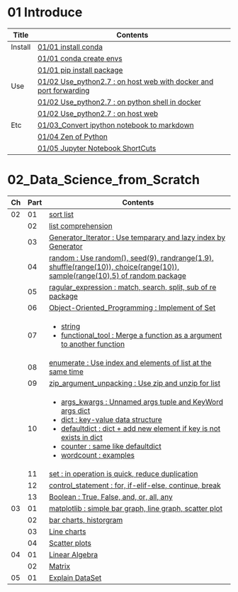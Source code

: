 # 01 Introduce
| Title | Contents |
|---|---|
| Install | [01/01 install conda](01_Install_and_Use_python2.7/01_conda/01_Install_anaconda.md) |
| | [01/01 conda create envs](01_Install_and_Use_python2.7/01_conda/02_conda_create_envs.md) |
| | [01/01 pip install package](01_Install_and_Use_python2.7/01_conda/03_pip_install_package.md) |
| Use | [01/02 Use_python2.7 : on host web with docker and port forwarding](01_Install_and_Use_python2.7/02_Use_python2.7/01_ipython_on_docker_host_web.md)|
| | [01/02 Use_python2.7 : on python shell in docker](01_Install_and_Use_python2.7/02_Use_python2.7/02_python_shell_on_docker.md)|
| | [01/02 Use_python2.7 : on host web](01_Install_and_Use_python2.7/02_Use_python2.7/03_ipython_on_host_web.md)|
| Etc | [01/03_Convert ipython notebook to markdown](01_Install_and_Use_python2.7/03_Convert_ipython_notebook_to_markdown/01_Convert_ipython_notebook_to_markdown.md)|
| | [01/04 Zen of Python](01_Install_and_Use_python2.7/04_Zen_of_Python/01_Zen_of_Python_English_Korean.md)|
| | [01/05 Jupyter Notebook ShortCuts](01_Install_and_Use_python2.7/05_Jupyter_notebook_shortcuts/01_Jupyter_notebook_shortcuts.md)

# 02_Data_Science_from_Scratch
| Ch | Part | Contents |
|---|---|---|
| 02 | 01 | [sort list](02_Data_Science_from_Scratch/02_Ch/02.02.01_sort.md) |
| | 02 | [list comprehension](02_Data_Science_from_Scratch/02_Ch/02.02.02_list_comprehension.md) |
| | 03 | [Generator_Iterator : Use temparary and lazy index by Generator](02_Data_Science_from_Scratch/02_Ch/02.02.03_Generator_Iterator.md) |
| | 04 | [random : Use random(), seed(9), randrange(1,9), shuffle(range(10)), choice(range(10)), sample(range(10),5) of random package](02_Data_Science_from_Scratch/02_Ch/02.02.04_random_numbers.md) |
| | 05 | [ragular_expression : match, search, split, sub of re package](02_Data_Science_from_Scratch/02_Ch/02.02.05_regular_expression.md) |
| | 06 | [Object-Oriented_Programming : Implement of Set](02_Data_Science_from_Scratch/02_Ch/02.02.06_object-oriented_programming.md) |
| | 07 | <ul><li>[string](02_Data_Science_from_Scratch/02_Ch/02.01.07_string.md)</li><li>[functional_tool : Merge a function as a argument to another function](02_Data_Science_from_Scratch/02_Ch/02.02.07_functional_tool.md)</li></ul>|
| | 08 | [enumerate : Use index and elements of list at the same time](02_Data_Science_from_Scratch/02_Ch/02.02.08_enumerate.md) |
| | 09 | [zip_argument_unpacking : Use zip and unzip for list](02_Data_Science_from_Scratch/02_Ch/02.02.09_zip_argument_unpacking.ipynb) |
| | 10 | <ul><li>[args_kwargs : Unnamed args tuple and KeyWord args dict](02_Data_Science_from_Scratch/02_Ch/02.02.10_args_kwargs.ipynb)</li><li>[dict : key-value data structure](02_Data_Science_from_Scratch/02_Ch/02.01.10_dict.md)</li><li>[defaultdict : dict + add new element if key is not exists in dict](02_Data_Science_from_Scratch/02_Ch/02.01.10_defaultdict.md)</li><li>[counter : same like defaultdict](02_Data_Science_from_Scratch/02_Ch/02.01.10_Counter.md)</li><li>[wordcount : examples](02_Data_Science_from_Scratch/02_Ch/02.01.10_wordcount_examples.md)</li></ul>|
| | 11 | [set : in operation is quick, reduce duplication](02_Data_Science_from_Scratch/02_Ch/02.01.11_set.md) |
| | 12 | [control_statement : for, if-elif-else, continue, break](02_Data_Science_from_Scratch/02_Ch/02.01.12_control_statement.md) |
| | 13 | [Boolean : True, False, and, or, all, any](02_Data_Science_from_Scratch/02_Ch/02.01.13_Boolean.md) |
| 03 | 01 | [matplotlib : simple bar graph, line graph, scatter plot](02_Data_Science_from_Scratch/03_Ch/03.01_matplotlib.ipynb) |
| | 02 | [bar charts, historgram](02_Data_Science_from_Scratch/03_Ch/03.02_bar_charts.ipynb) |
| | 03 | [Line charts](02_Data_Science_from_Scratch/03_Ch/03.03_line_charts.ipynb) |
| | 04 | [Scatter plots](02_Data_Science_from_Scratch/03_Ch/03.04_scatter_plots.ipynb) |
| 04 | 01 | [Linear Algebra](02_Data_Science_from_Scratch/04_Ch/04.01_Linear_Algebra.ipynb) |
| | 02 | [Matrix](02_Data_Science_from_Scratch/04_Ch/04.02_Matrix.ipynb) |
| 05 | 01 | [Explain DataSet](02_Data_Science_from_Scratch/05_Ch/05.01_Explain_DataSet.ipynb) |
